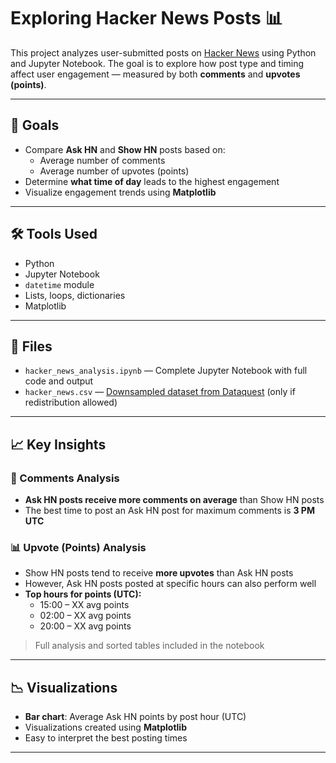 # Exploring Hacker News Posts 📊

This project analyzes user-submitted posts on [Hacker News](https://news.ycombinator.com/) using Python and Jupyter Notebook. The goal is to explore how post type and timing affect user engagement — measured by both **comments** and **upvotes (points)**.

---

## 🎯 Goals

- Compare **Ask HN** and **Show HN** posts based on:
  - Average number of comments
  - Average number of upvotes (points)
- Determine **what time of day** leads to the highest engagement
- Visualize engagement trends using **Matplotlib**

---

## 🛠 Tools Used

- Python
- Jupyter Notebook
- `datetime` module
- Lists, loops, dictionaries
- Matplotlib

---

## 📁 Files

- `hacker_news_analysis.ipynb` — Complete Jupyter Notebook with full code and output
- `hacker_news.csv` — [Downsampled dataset from Dataquest](https://www.dataquest.io/blog/data-science-project-hacker-news/) (only if redistribution allowed)

---

## 📈 Key Insights

### 🧵 Comments Analysis
- **Ask HN posts receive more comments on average** than Show HN posts
- The best time to post an Ask HN post for maximum comments is **3 PM UTC**

### 📊 Upvote (Points) Analysis
- Show HN posts tend to receive **more upvotes** than Ask HN posts
- However, Ask HN posts posted at specific hours can also perform well
- **Top hours for points (UTC):**
  - 15:00 – XX avg points
  - 02:00 – XX avg points
  - 20:00 – XX avg points

> Full analysis and sorted tables included in the notebook

---

## 📉 Visualizations

- **Bar chart**: Average Ask HN points by post hour (UTC)
- Visualizations created using **Matplotlib**
- Easy to interpret the best posting times

---
